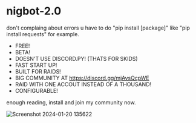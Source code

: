 # nigbot-2.0
don't complaing about errors u have to do "pip install [package]" like "pip install requests" for example.

- FREE!
- BETA!
- DOESN'T USE DISCORD.PY! (THATS FOR SKIDS)
- FAST START UP!
- BUILT FOR RAIDS!
- BIG COMMUNITY AT https://discord.gg/mjAvsQcpWE
- RAID WITH ONE ACCOUT INSTEAD OF A THOUSAND!
- CONFIGURABLE!

enough reading, install and join my community now.

![Screenshot 2024-01-20 135622](https://github.com/userhater/nigbot-2.0/assets/157240411/ca62979e-1e77-4696-9265-b9796babc075)
